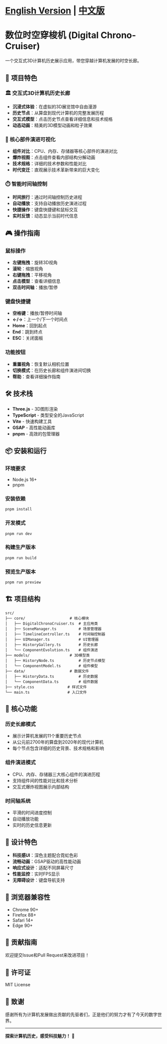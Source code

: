 # [English Version](./README_EN.md) | [中文版](./README.md)
# 数位时空穿梭机 (Digital Chrono-Cruiser)

一个交互式3D计算机历史展示应用，带您穿越计算机发展的时空长廊。

## 🌟 项目特色

### 🏛️ 交互式3D计算机历史长廊
- **沉浸式体验**：在虚拟的3D展览馆中自由漫游
- **历史节点**：从算盘到现代计算机的完整发展历程
- **交互式模型**：点击历史节点查看详细信息和技术规格
- **动态动画**：精美的3D模型动画和粒子效果

### 🔧 核心部件演进可视化
- **组件对比**：CPU、内存、存储器等核心部件的演进对比
- **爆炸视图**：点击组件查看内部结构分解动画
- **技术规格**：详细的技术参数和性能对比
- **时代变迁**：直观展示技术革新带来的巨大变化

### ⏱️ 智能时间轴控制
- **时间旅行**：通过时间轴控制历史进程
- **自动播放**：支持自动播放历史演进过程
- **快捷操作**：键盘快捷键和鼠标交互
- **实时反馈**：动态显示当前时代信息

## 🎮 操作指南

### 鼠标操作
- **左键拖拽**：旋转3D视角
- **滚轮**：缩放视角
- **右键拖拽**：平移视角
- **点击模型**：查看详细信息
- **双击时间轴**：播放/暂停

### 键盘快捷键
- **空格键**：播放/暂停时间轴
- **←/→**：上一个/下一个时间点
- **Home**：回到起点
- **End**：跳到终点
- **ESC**：关闭面板

### 功能按钮
- **重置视角**：恢复默认相机位置
- **切换模式**：在历史长廊和组件演进间切换
- **帮助**：查看详细操作指南

## 🛠️ 技术栈

- **Three.js** - 3D图形渲染
- **TypeScript** - 类型安全的JavaScript
- **Vite** - 快速构建工具
- **GSAP** - 高性能动画库
- **pnpm** - 高效的包管理器

## 📦 安装和运行

### 环境要求
- Node.js 16+
- pnpm

### 安装依赖
```bash
pnpm install
```

### 开发模式
```bash
pnpm run dev
```

### 构建生产版本
```bash
pnpm run build
```

### 预览生产版本
```bash
pnpm run preview
```

## 🏗️ 项目结构

```
src/
├── core/                    # 核心模块
│   ├── DigitalChronoCruiser.ts  # 主应用类
│   ├── SceneManager.ts          # 场景管理器
│   ├── TimelineController.ts    # 时间轴控制器
│   ├── UIManager.ts             # UI管理器
│   ├── HistoryGallery.ts        # 历史长廊
│   └── ComponentEvolution.ts    # 组件演进
├── models/                  # 3D模型类
│   ├── HistoryNode.ts           # 历史节点模型
│   └── ComponentModel.ts        # 组件模型
├── data/                    # 数据文件
│   ├── HistoryData.ts           # 历史数据
│   └── ComponentData.ts         # 组件数据
├── style.css               # 样式文件
└── main.ts                 # 入口文件
```

## 🎯 核心功能

### 历史长廊模式
- 展示计算机发展的11个重要历史节点
- 从公元前2700年的算盘到2020年的现代计算机
- 每个节点包含详细的历史背景、技术规格和影响

### 组件演进模式
- CPU、内存、存储器三大核心组件的演进历程
- 支持组件间的性能对比和技术分析
- 交互式爆炸视图展示内部结构

### 时间轴系统
- 平滑的时间进度控制
- 自动播放功能
- 实时的历史信息更新

## 🎨 设计特色

- **科技感UI**：深色主题配合霓虹色彩
- **流畅动画**：GSAP驱动的高性能动画
- **响应式设计**：适配不同屏幕尺寸
- **性能监控**：实时FPS显示
- **无障碍设计**：键盘导航支持

## 📱 浏览器兼容性

- Chrome 90+
- Firefox 88+
- Safari 14+
- Edge 90+

## 🤝 贡献指南

欢迎提交Issue和Pull Request来改进项目！

## 📄 许可证

MIT License

## 🙏 致谢

感谢所有为计算机发展做出贡献的先驱者们，正是他们的努力才有了今天的数字世界。

---

**探索计算机历史，感受科技魅力！** 🚀

